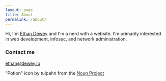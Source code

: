 ```yaml
---
layout: page
title: About
permalink: /about/
---
```


Hi, I'm [Ethan Dewey](https://github.com/edewey) and I'm a nerd with a website. I'm primarily interested in web development, infosec, and network administration. 

### Contact me

[ethan@dewey.io](mailto:ethan@dewey.io)




"Potion" icon by tulpahn from the [Noun Project](https://thenounproject.com/)

